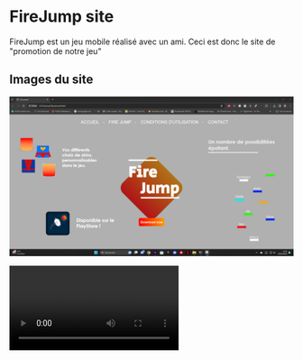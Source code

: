 # FireJump site

FireJump est un jeu mobile réalisé avec un ami. Ceci est donc le site de "promotion de notre jeu"

## Images du site
![images](images/markdown/accueil.png)

![video](images/markdown/accueil.mp4)
